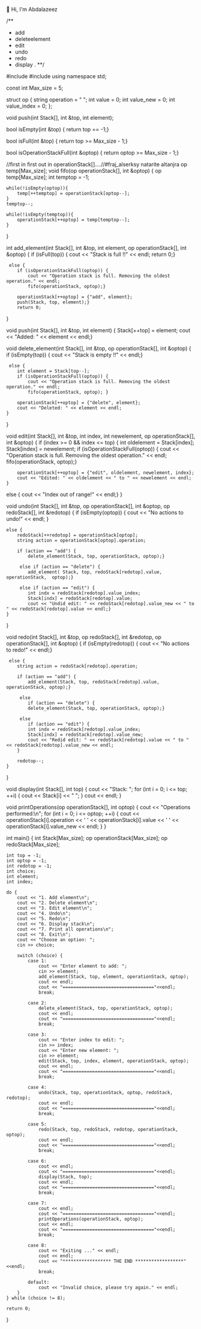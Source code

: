  👋 Hi, I'm Abdalazeez 
 
/**
 * add
 * deleteelement
 * edit
 * undo
 * redo
 * display .
 **/

#include <iostream>
#include <cstring>
using namespace std;

const int Max_size = 5;

struct op {
    string operation = " ";
    int value = 0;
    int value_new = 0;
    int value_index = 0;
};

void push(int Stack[], int &top, int element);

bool isEmpty(int &top) {
    return top == -1;}


bool isFull(int &top) {
    return top >= Max_size - 1;}


bool isOperationStackFull(int &optop) {
    return optop >= Max_size - 1;}


//first in first out in operationStack[]....//#fraj_alserksy natarite altanjra
op temp[Max_size];
void fifo(op operationStack[], int &optop) {
    op temp[Max_size];
    int temptop = -1;

    while(!isEmpty(optop)){
        temp[++temptop] = operationStack[optop--];
    }
    temptop--;

    while(!isEmpty(temptop)){
        operationStack[++optop] = temp[temptop--];
    }
}



int add_element(int Stack[], int &top, int element, op operationStack[], int &optop) {
    if (isFull(top)) {
        cout << "Stack is full !!" << endl;
        return 0;}

     else {
        if (isOperationStackFull(optop)) {
            cout << "Operation stack is full. Removing the oldest operation." << endl;
            fifo(operationStack, optop);}

        operationStack[++optop] = {"add", element};
        push(Stack, top, element);}
        return 0;
}

void push(int Stack[], int &top, int element) {
    Stack[++top] = element;
    cout << "Added: " << element << endl;}



void delete_element(int Stack[], int &top, op operationStack[], int &optop) {
    if (isEmpty(top)) {
        cout << "Stack is empty !!" << endl;}

     else {
        int element = Stack[top--];
        if (isOperationStackFull(optop)) {
            cout << "Operation stack is full. Removing the oldest operation." << endl;
            fifo(operationStack, optop); }

        operationStack[++optop] = {"delete", element};
        cout << "Deleted: " << element << endl;
    }
}


void edit(int Stack[], int &top, int index, int newelement, op operationStack[], int &optop) {
    if (index >= 0 && index <= top) {
        int oldelement = Stack[index];
        Stack[index] = newelement;
        if (isOperationStackFull(optop)) {
            cout << "Operation stack is full. Removing the oldest operation." << endl;
            fifo(operationStack, optop);}

        operationStack[++optop] = {"edit", oldelement, newelement, index};
        cout << "Edited: " << oldelement << " to " << newelement << endl;   }

  else {
        cout << "Index out of range!" << endl;}
    }


void undo(int Stack[], int &top, op operationStack[], int &optop, op redoStack[], int &redotop) {
    if (isEmpty(optop)) {
        cout << "No actions to undo!" << endl; }

    else {
        redoStack[++redotop] = operationStack[optop];
        string action = operationStack[optop].operation;

        if (action == "add") {
            delete_element(Stack, top, operationStack, optop);}

         else if (action == "delete") {
            add_element( Stack, top, redoStack[redotop].value, operationStack,  optop);}

         else if (action == "edit") {
            int indx = redoStack[redotop].value_index;
            Stack[indx] = redoStack[redotop].value;
            cout << "Undid edit: " << redoStack[redotop].value_new << " to " << redoStack[redotop].value << endl;}
    }
}


void redo(int Stack[], int &top, op redoStack[], int &redotop, op operationStack[], int &optop) {
    if (isEmpty(redotop)) {
        cout << "No actions to redo!" << endl;}

     else {
        string action = redoStack[redotop].operation;

        if (action == "add") {
            add_element(Stack, top, redoStack[redotop].value, operationStack, optop);}

         else
            if (action == "delete") {
            delete_element(Stack, top, operationStack, optop);}

         else
            if (action == "edit") {
            int indx = redoStack[redotop].value_index;
            Stack[indx] = redoStack[redotop].value_new;
            cout << "Redid edit: " << redoStack[redotop].value << " to " << redoStack[redotop].value_new << endl;
        }

        redotop--;
    }
}


void display(int Stack[], int top) {
    cout << "Stack: ";
    for (int i = 0; i <= top; ++i) {
        cout << Stack[i] << " ";
    }
    cout << endl;
}


void printOperations(op operationStack[], int optop) {
    cout << "Operations performed:\n";
    for (int i = 0; i <= optop; ++i) {
        cout << operationStack[i].operation << ' '
             << operationStack[i].value << ' '
             << operationStack[i].value_new << endl;
    }
}

int main() {
    int Stack[Max_size];
    op operationStack[Max_size];
    op redoStack[Max_size];

    int top = -1;
    int optop = -1;
    int redotop = -1;
    int choice;
    int element;
    int index;

    do {
        cout << "1. Add element\n";
        cout << "2. Delete element\n";
        cout << "3. Edit element\n";
        cout << "4. Undo\n";
        cout << "5. Redo\n";
        cout << "6. Display stack\n";
        cout << "7. Print all operations\n";
        cout << "8. Exit\n";
        cout << "Choose an option: ";
        cin >> choice;

        switch (choice) {
            case 1:
                cout << "Enter element to add: ";
                cin >> element;
                add_element(Stack, top, element, operationStack, optop);
                cout << endl;
                cout << "=================================="<<endl;
                break;

            case 2:
                delete_element(Stack, top, operationStack, optop);
                cout << endl;
                cout << "=================================="<<endl;
                break;

            case 3:
                cout << "Enter index to edit: ";
                cin >> index;
                cout << "Enter new element: ";
                cin >> element;
                edit(Stack, top, index, element, operationStack, optop);
                cout << endl;
                cout << "=================================="<<endl;
                break;

            case 4:
                undo(Stack, top, operationStack, optop, redoStack, redotop);
                cout << endl;
                cout << "=================================="<<endl;
                break;

            case 5:
                redo(Stack, top, redoStack, redotop, operationStack, optop);
                cout << endl;
                cout << "=================================="<<endl;
                break;

            case 6:
                cout << endl;
                cout << "=================================="<<endl;
                display(Stack, top);
                cout << endl;
                cout << "=================================="<<endl;
                break;

            case 7:
                cout << endl;
                cout << "=================================="<<endl;
                printOperations(operationStack, optop);
                cout << endl;
                cout << "=================================="<<endl;
                break;

            case 8:
                cout << "Exiting ..." << endl;
                cout << endl;
                cout << "****************** THE END ******************"<<endl;
                break;

            default:
                cout << "Invalid choice, please try again." << endl;
        }
    } while (choice != 8);

    return 0;
}
